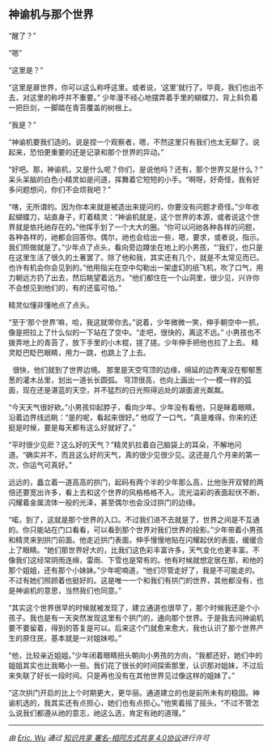 神谕机与那个世界
---------

“醒了？”

“嗯”


“这里是？”

“这里是扉世界，你可以这么称呼这里。或者说，‘这里’就行了。毕竟，我们也出不去，对这里的称呼并不重要。” 少年漫不经心地摆弄着手里的蝴蝶刀，背上斜负着一把巨剑，一脚踏在青苔覆盖的树根上。

“我是？”

“神谕机要我们造的。说是捏一个观察者，嗯，不然这里只有我们也太无聊了。说起来，恐怕更重要的还是记录和那个世界的异动。”

“好吧。那，神谕机，又是什么呢？你们，是说他吗？还有，那个世界又是什么？” 呆头呆脑的白色小精灵如是问道，挥舞着它短短的小手。“啊呀，好奇怪，我有好多问题想问，你们不会烦我吧？”

“嗐，无所谓的。因为你本来就是被造出来提问的，你要没有问题才奇怪。”少年收起蝴蝶刀，站直身子，盯着精灵：“神谕机就是，这个世界的本源，或者说这个世界就是依托祂存在的。”他挥手划了一个大大的圈。“你可以问祂各种各样的问题，各种各样的，祂都会回答你。偶尔，祂也会给出一些，嗯，要求，或者说，指示。我们照做就是了。”少年点了点头，看向旁边蹲坐在地上的小男孩，“‘我们’，也只是在这里生活了很久的土著罢了。除了他和我，其实还有几个，就是不太常见而已。也许有机会你会见到的。”他用指尖在空中勾勒出一架虚幻的纸飞机，吹了口气，用力朝远方扔了出去，然后眺望着远方。“他们都住在一个山洞里，很少见，兴许你不会想见到他们的，有的还蛮可怕。”

精灵似懂非懂地点了点头。

“至于‘那个世界’嘛，哈，我这就带你去。”说着，少年微微一笑，伸手朝空中一抓，像是把拉上了什么似的一下站在了空中。“走吧，很快的，离这不远。”
小男孩也不拨弄地上的青苔了，放下手里的小木棍，搓了搓。少年伸手把他也拉了上去。
精灵眨巴眨巴眼睛，用力一跳，也跳上了上去。

&nbsp;
很快，他们就到了世界边境。
那里是天空穹顶的边缘，绵延的边界淹没在郁郁葱葱的灌木丛里，划出一道长长圆弧。
穹顶很高，也向上画出一个一模一样的弧面，现在还是湛蓝的天空，并不猛烈的日光照得远处的湖面波光粼粼。

“今天天气很好欸。”小男孩仰起脖子，看向少年。少年没有看他，只是眯着眼睛，沿着边界线远眺：“是的呢，看起来很好。”
他叹了一口气，“真是难得，你来的还挺是时候，要是每天都有这么好就好了。”

“平时很少见麽？这么好的天气？”精灵扒拉着自己脑袋上的耳朵，不解地问道。“确实并不，而且这么好的天气，真的很少见很少见。这还是几个月来的第一次，你运气可真好。”

远远的，矗立着一道高高的拱门，起码有两个半的少年那么高，比他张开双臂的两倍还要宽出许多，看上去和这个世界的风格格格不入。流光溢彩的表面起伏不断，闪耀着金属流体一般的光泽，甚至偶尔也会没过拱门的边缘。

“喏，到了，这就是那个世界的入口。不过我们进不去就是了，世界之间是不互通的。你只能站在门口看看，可以看到那个世界对我们世界的投影。”少年带着小男孩和精灵来到拱门前面。他走近拱门表面，伸手慢慢地贴在闪耀起伏的表面，缓缓合上了眼睛。“她们那世界好大的，比我们这色彩丰富许多，天气变化也更丰富。不像我们这经常阴雨连绵，雷雨、下雪也是常有的。他有时候就想定居在那，和他的那个姐姐，还有那个小妹妹。”少年呢喃道，“他们尽管走好了，我是不可能走的。不过有她们照顾着也挺好的。这是唯一一个和我们有拱门的世界，其他都没有，也是神谕机的意思，当然我们也同意。”

“其实这个世界很早的时候就被发现了，建立通道也很早了，那个时候我还是个小孩子。我也是有一天突然发现这里有个拱门的，通向那个世界。于是我去问神谕机要不要留着，得到的答复是可以。后来这个门就愈来愈大，我也认识了那个世界产生的原住民，基本就是一对姐妹啦。”

“他，比较亲近姐姐。”少年闭着眼睛扭头朝向小男孩的方向，“我都还好，她们中的姐姐其实也比我略小一些。我们花了很长的时间探索那里，认识那对姐妹，不过后来失联了好长一段时间。只是再也没有在其他世界见过像这样的姐妹了。”

“这次拱门开启的比上个时期更大，更华丽。通道建立的也是前所未有的稳固。神谕机选的，我其实还有点担心，她们也有点担心。”他笑着摇了摇头，“不过不管怎么说我们都遵从祂的意志，祂这么选，肯定有祂的道理。”



---------

*由 [Eric. Wu](mailto:1921193637@qq.com) 通过 [知识共享 署名-相同方式共享 4.0协议](https://creativecommons.org/licenses/by-sa/4.0/)进行许可*
